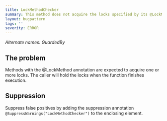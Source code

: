 ```yaml
---
title: LockMethodChecker
summary: This method does not acquire the locks specified by its @LockMethod annotation
layout: bugpattern
tags: ''
severity: ERROR
---
```


<!--
*** AUTO-GENERATED, DO NOT MODIFY ***
To make changes, edit the @BugPattern annotation or the explanation in docs/bugpattern.
-->


_Alternate names: GuardedBy_

## The problem
Methods with the @LockMethod annotation are expected to acquire one or more
locks. The caller will hold the locks when the function finishes execution.

## Suppression
Suppress false positives by adding the suppression annotation `@SuppressWarnings("LockMethodChecker")` to the enclosing element.

